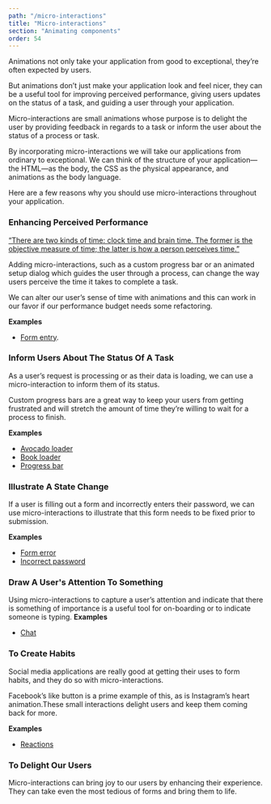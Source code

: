 ```yaml
---
path: "/micro-interactions"
title: "Micro-interactions"
section: "Animating components"
order: 54
---
```


Animations not only take your application from good to exceptional, they’re often expected by users.

But animations don’t just make your application look and feel nicer, they can be a useful tool for improving perceived performance, giving users updates on the status of a task, and guiding a user through your application.

Micro-interactions are small animations whose purpose is to delight the user by providing feedback in regards to a task or inform the user about the status of a process or task.

By incorporating micro-interactions we will take our applications from ordinary to exceptional. We can think of the structure of your application—the HTML—as the body, the CSS as the physical appearance, and animations as the body language.

Here are a few reasons why you should use micro-interactions throughout your application.

### Enhancing Perceived Performance

[“There are two kinds of time: clock time and brain time. The former is the objective measure of time; the latter is how a person perceives time.”](https://blog.marvelapp.com/a-designers-guide-to-perceived-performance/)

Adding micro-interactions, such as a custom progress bar or an animated setup dialog which guides the user through a process, can change the way users perceive the time it takes to complete a task.

We can alter our user’s sense of time with animations and this can work in our favor if our performance budget needs some refactoring.

**Examples**

- [Form entry](https://dribbble.com/shots/3982257-Neo-Kids-Onboarding-Concept).

### Inform Users About The Status Of A Task

As a user’s request is processing or as their data is loading, we can use a micro-interaction to inform them of its status.

Custom progress bars are a great way to keep your users from getting frustrated and will stretch the amount of time they’re willing to wait for a process to finish.

**Examples**

- [Avocado loader](https://dribbble.com/shots/7184429-Avocado-loader-interaction)
- [Book loader](https://dribbble.com/shots/7199149-Book-Loader)
- [Progress bar](https://dribbble.com/shots/5334120-Progress-Bar-Animation-UX-Concept)

### Illustrate A State Change

If a user is filling out a form and incorrectly enters their password, we can use micro-interactions to illustrate that this form needs to be fixed prior to submission.

**Examples**

- [Form error](https://dribbble.com/shots/4908813-Invalid-Email-Error)
- [Incorrect password](https://dribbble.com/shots/5310205-Password-error-animation-2)

### Draw A User's Attention To Something

Using micro-interactions to capture a user’s attention and indicate that there is something of importance is a useful tool for on-boarding or to indicate someone is typing.
**Examples**

- [Chat](https://dribbble.com/shots/4622464-Chat)

### To Create Habits

Social media applications are really good at getting their uses to form habits, and they do so with micro-interactions.

Facebook’s like button is a prime example of this, as is Instagram’s heart animation.These small interactions delight users and keep them coming back for more.

**Examples**

- [Reactions](https://dribbble.com/shots/6415659-Reactions-2-0)

### To Delight Our Users

Micro-interactions can bring joy to our users by enhancing their experience. They can take even the most tedious of forms and bring them to life.
